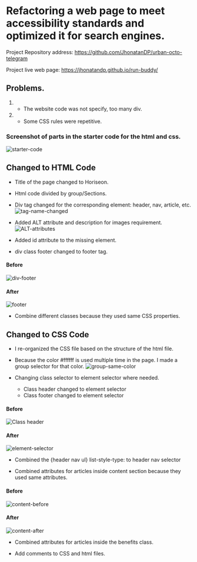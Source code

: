 # Refactoring a web page to meet accessibility standards and optimized it for search engines.

Project Repository address: https://github.com/JhonatanDP/urban-octo-telegram

Project live web page: https://jhonatandp.github.io/run-buddy/

## Problems.

1. - The website code was not specify, too many div.
2. - Some CSS rules were repetitive.
 
 ### Screenshot of parts in the starter code for the html and css.
 
 ![starter-code](https://user-images.githubusercontent.com/106892660/174122421-04d3f4e4-c1aa-44a0-93e4-f2c1fb94eca3.png)

## Changed to HTML Code

- Title of the page changed to Horiseon.

- Html code divided by group/Sections.

- Div tag changed for the corresponding element: header, nav, article, etc.
![tag-name-changed](https://user-images.githubusercontent.com/106892660/174125438-56feeb8d-4f95-4c52-9d4c-d2fa83ea8bb1.png)

- Added ALT attribute and description for images requirement.
![ALT-attributes](https://user-images.githubusercontent.com/106892660/174126418-55db720b-d237-4a8b-8aa2-2127ff93c8fe.png)

- Added id attribute to the missing element.

- div class footer changed to footer tag.

#### Before
![div-footer](https://user-images.githubusercontent.com/106892660/174127023-aef0d62c-238f-4cc0-a2b4-285ea5fd9b96.png)
#### After
![footer](https://user-images.githubusercontent.com/106892660/174127096-97f2d16d-69fe-41f5-9d66-fd4d36fd03ef.png)


- Combine different classes because they used same CSS properties.

## Changed to CSS Code

- I re-organized the CSS file based on the structure of the html file.

- Because the color #ffffff is used multiple time in the page.  I made a group selector for that color.
![group-same-color](https://user-images.githubusercontent.com/106892660/174128570-0c11ccd4-cf16-4ffa-b4ac-d93c3be51e23.png)

- Changing class selector to element selector where needed.
  * Class header changed to element selector
  * Class footer changed to element selector
#### Before
![Class header](https://user-images.githubusercontent.com/106892660/174129392-1f97ba08-47ec-4cdc-ac52-8cba92a69150.png)
#### After
![element-selector](https://user-images.githubusercontent.com/106892660/174129560-8ed2788f-8925-444b-b193-d112066e4133.png)

- Combined the {header nav ul} list-style-type: to header nav selector

- Combined attributes for articles inside content section because they used same attributes.
#### Before
![content-before](https://user-images.githubusercontent.com/106892660/174129990-a7155325-a196-4bcc-8520-d9ecd84a1cbc.png)
#### After
![content-after](https://user-images.githubusercontent.com/106892660/174130197-689bcbc6-3ec5-4896-9d67-d81cb6caf4a3.png)

- Combined attributes for articles inside the benefits class.

- Add comments to CSS and html files.


